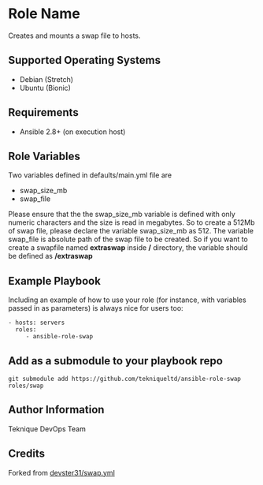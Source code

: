 Role Name
=========

Creates and mounts a swap file to hosts.

Supported Operating Systems
---------------------------

* Debian (Stretch)
* Ubuntu (Bionic)

Requirements
------------

* Ansible 2.8+ (on execution host)

Role Variables
--------------

Two variables defined in defaults/main.yml file are
* swap_size_mb
* swap_file

Please ensure that the the swap_size_mb variable is defined with only numeric characters and the size is read in megabytes. So to create a 512Mb of swap file, please declare the variable swap_size_mb as 512. The variable swap_file is absolute path of the swap file to be created. So if you want to create a swapfile named **extraswap** inside **/** directory, the variable should be defined as **/extraswap**

Example Playbook
----------------

Including an example of how to use your role (for instance, with variables passed in as parameters) is always nice for users too:

    - hosts: servers
      roles:
         - ansible-role-swap

Add as a submodule to your playbook repo
----------------------------------------

    git submodule add https://github.com/tekniqueltd/ansible-role-swap roles/swap

Author Information
------------------

Teknique DevOps Team

Credits
-------

Forked from [devster31/swap.yml](https://gist.github.com/devster31/74e48cc1c8e73c637bc7)
